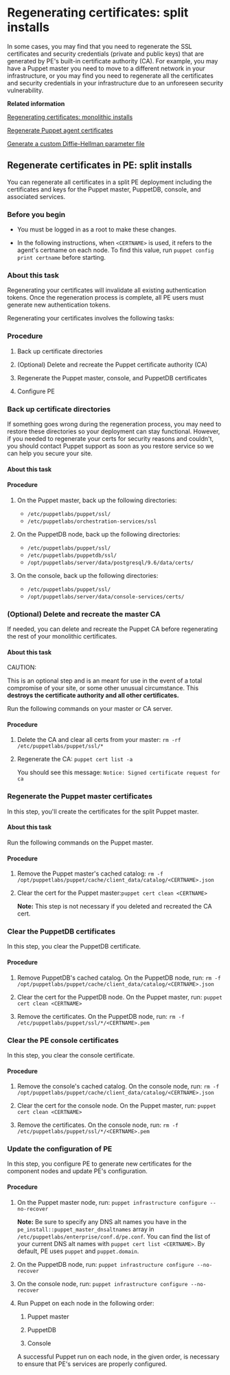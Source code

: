 # Regenerating certificates: split installs

In some cases, you may find that you need to regenerate the SSL certificates and security credentials \(private and public keys\) that are generated by PE's built-in certificate authority \(CA\). For example, you may have a Puppet master you need to move to a different network in your infrastructure, or you may find you need to regenerate all the certificates and security credentials in your infrastructure due to an unforeseen security vulnerability.

**Related information**  


[Regenerating certificates: monolithic installs](regenerating_certificates_monolithic_installs.md#)

[Regenerate Puppet agent certificates](regenerate_puppet_agent_certificates.md)

[Generate a custom Diffie-Hellman parameter file](generate_custom_dh_parameter_file.md)

## Regenerate certificates in PE: split installs

You can regenerate all certificates in a split PE deployment including the certificates and keys for the Puppet master, PuppetDB, console, and associated services.

### Before you begin

-   You must be logged in as a root to make these changes.

-   In the following instructions, when `<CERTNAME>` is used, it refers to the agent's certname on each node. To find this value, run `puppet config print certname` before starting.


### About this task

Regenerating your certificates will invalidate all existing authentication tokens. Once the regeneration process is complete, all PE users must generate new authentication tokens.

Regenerating your certificates involves the following tasks:

### Procedure

1.  Back up certificate directories

2.  \(Optional\) Delete and recreate the Puppet certificate authority \(CA\)

3.  Regenerate the Puppet master, console, and PuppetDB certificates

4.  Configure PE


### Back up certificate directories

If something goes wrong during the regeneration process, you may need to restore these directories so your deployment can stay functional. However, if you needed to regenerate your certs for security reasons and couldn't, you should contact Puppet support as soon as you restore service so we can help you secure your site.

#### About this task

#### Procedure

1.  On the Puppet master, back up the following directories:

    -   `/etc/puppetlabs/puppet/ssl/`
    -   `/etc/puppetlabs/orchestration-services/ssl`
2.  On the PuppetDB node, back up the following directories:

    -   `/etc/puppetlabs/puppet/ssl/`
    -   `/etc/puppetlabs/puppetdb/ssl/`
    -   `/opt/puppetlabs/server/data/postgresql/9.6/data/certs/`
3.  On the console, back up the following directories:

    -   `/etc/puppetlabs/puppet/ssl/`
    -   `/opt/puppetlabs/server/data/console-services/certs/`

### \(Optional\) Delete and recreate the master CA

If needed, you can delete and recreate the Puppet CA before regenerating the rest of your monolithic certificates.

#### About this task

CAUTION:

This is an optional step and is an meant for use in the event of a total compromise of your site, or some other unusual circumstance. This **destroys the certificate authority and all other certificates.**

Run the following commands on your master or CA server.

#### Procedure

1.  Delete the CA and clear all certs from your master: `rm -rf /etc/puppetlabs/puppet/ssl/*`

2.  Regenerate the CA: `puppet cert list -a`

    You should see this message: `Notice: Signed certificate request for ca`


### Regenerate the Puppet master certificates

In this step, you'll create the certificates for the split Puppet master.

#### About this task

Run the following commands on the Puppet master.

#### Procedure

1.  Remove the Puppet master's cached catalog: `rm -f /opt/puppetlabs/puppet/cache/client_data/catalog/<CERTNAME>.json`

2.  Clear the cert for the Puppet master:`puppet cert clean <CERTNAME>`

    **Note:** This step is not necessary if you deleted and recreated the CA cert.


### Clear the PuppetDB certificates

In this step, you clear the PuppetDB certificate.

#### Procedure

1.  Remove PuppetDB's cached catalog. On the PuppetDB node, run: `rm -f /opt/puppetlabs/puppet/cache/client_data/catalog/<CERTNAME>.json`

2.  Clear the cert for the PuppetDB node. On the Puppet master, run: `puppet cert clean <CERTNAME>`

3.  Remove the certificates. On the PuppetDB node, run: `rm -f /etc/puppetlabs/puppet/ssl/*/<CERTNAME>.pem`


### Clear the PE console certificates

In this step, you clear the console certificate.

#### Procedure

1.  Remove the console's cached catalog. On the console node, run: `rm -f /opt/puppetlabs/puppet/cache/client_data/catalog/<CERTNAME>.json`

2.  Clear the cert for the console node. On the Puppet master, run: `puppet cert clean <CERTNAME>`

3.  Remove the certificates. On the console node, run: `rm -f /etc/puppetlabs/puppet/ssl/*/<CERTNAME>.pem`


### Update the configuration of PE

In this step, you configure PE to generate new certificates for the component nodes and update PE's configuration.

#### Procedure

1.  On the Puppet master node, run: `puppet infrastructure configure --no-recover`

    **Note:** Be sure to specify any DNS alt names you have in the `pe_install::puppet_master_dnsaltnames` array in `/etc/puppetlabs/enterprise/conf.d/pe.conf`. You can find the list of your current DNS alt names with `puppet cert list <CERTNAME>`. By default, PE uses `puppet` and `puppet.domain`.

2.  On the PuppetDB node, run: `puppet infrastructure configure --no-recover`

3.  On the console node, run: `puppet infrastructure configure --no-recover`

4.  Run Puppet on each node in the following order:

    1.  Puppet master

    2.  PuppetDB

    3.  Console

    A successful Puppet run on each node, in the given order, is necessary to ensure that PE's services are properly configured.



